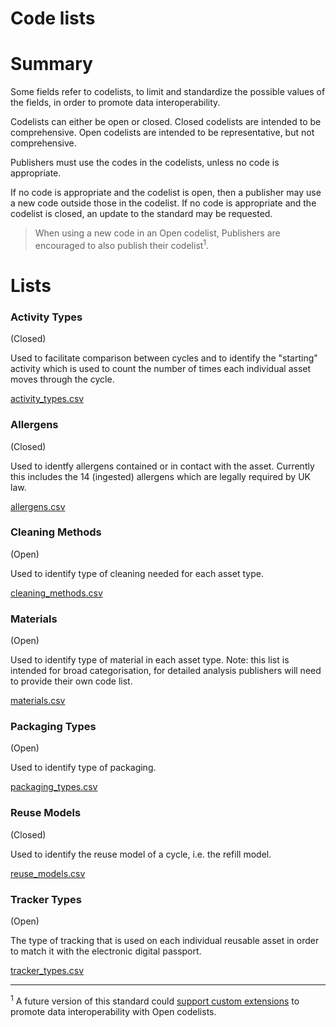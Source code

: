 # Code lists

# Summary

Some fields refer to codelists, to limit and standardize the possible values of the fields, in order to promote data interoperability.

Codelists can either be open or closed. Closed codelists are intended to be comprehensive. Open codelists are intended to be representative, but not comprehensive.

Publishers must use the codes in the codelists, unless no code is appropriate. 

If no code is appropriate and the codelist is open, then a publisher may use a new code outside those in the codelist. If no code is appropriate and the codelist is closed, an update to the standard may be requested.

> When using a new code in an Open codelist, Publishers are encouraged to also publish their codelist<sup>1</sup>. 

# Lists

### Activity Types
(Closed)

Used to facilitate comparison between cycles and to identify the "starting" activity which is used to count the number of times each individual asset moves through the cycle.

[activity_types.csv](activity_types.csv)

### Allergens
(Closed)

Used to identfy allergens contained or in contact with the asset. Currently this includes the 14 (ingested) allergens which are legally required by UK law.

[allergens.csv](allergens.csv)

### Cleaning Methods
(Open)

Used to identify type of cleaning needed for each asset type.

[cleaning_methods.csv](cleaning_methods.csv)

### Materials
(Open)

Used to identify type of material in each asset type. Note: this list is intended for broad categorisation, for detailed analysis publishers will need to provide their own code list.

[materials.csv](materials.csv)

### Packaging Types
(Open)

Used to identify type of packaging.

[packaging_types.csv](packaging_types.csv)

### Reuse Models
(Closed)

Used to identify the reuse model of a cycle, i.e. the refill model.

[reuse_models.csv](reuse_models.csv)


### Tracker Types
(Open)

The type of tracking that is used on each individual reusable asset in order to match it with the electronic digital passport.

[tracker_types.csv](tracker_types.csv)

---

<sup>1</sup> A future version of this standard could [support custom extensions](https://standard.open-contracting.org/latest/en/guidance/map/extensions/) to promote data interoperability with Open codelists.